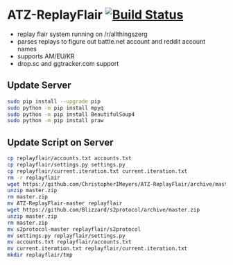 ATZ-ReplayFlair [![Build Status](https://travis-ci.org/ChristopherIMeyers/ATZ-ReplayFlair.svg?branch=master)](https://travis-ci.org/ChristopherIMeyers/ATZ-ReplayFlair)
===============
* replay flair system running on /r/allthingszerg
* parses replays to figure out battle.net account and reddit account names
* supports AM/EU/KR
* drop.sc and ggtracker.com support

Update Server
---
```bash
sudo pip install --upgrade pip
sudo python -m pip install mpyq
sudo python -m pip install BeautifulSoup4
sudo python -m pip install praw
```

Update Script on Server
---
```bash
cp replayflair/accounts.txt accounts.txt
cp replayflair/settings.py settings.py
cp replayflair/current.iteration.txt current.iteration.txt
rm -r replayflair
wget https://github.com/ChristopherIMeyers/ATZ-ReplayFlair/archive/master.zip
unzip master.zip
rm master.zip
mv ATZ-ReplayFlair-master replayflair
wget https://github.com/Blizzard/s2protocol/archive/master.zip
unzip master.zip
rm master.zip
mv s2protocol-master replayflair/s2protocol
mv settings.py replayflair/settings.py
mv accounts.txt replayflair/accounts.txt
mv current.iteration.txt replayflair/current.iteration.txt
mkdir replayflair/tmp
```
